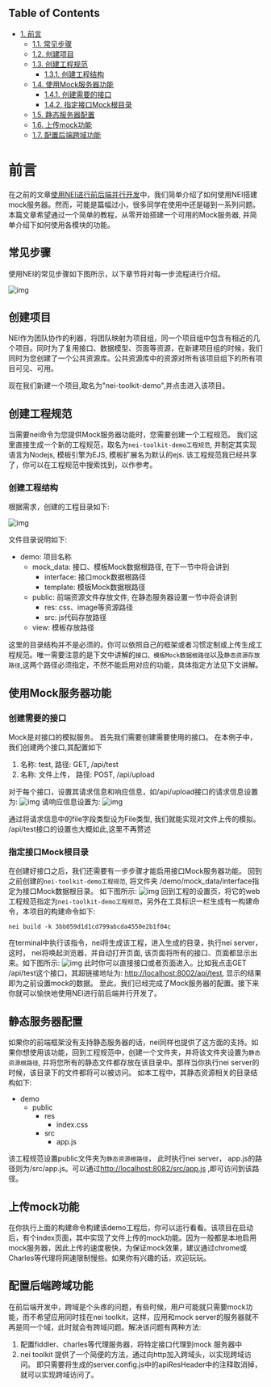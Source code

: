 <div id="table-of-contents">
<h2>Table of Contents</h2>
<div id="text-table-of-contents">
<ul>
<li><a href="#orgheadline10">1. 前言</a>
<ul>
<li><a href="#orgheadline1">1.1. 常见步骤</a></li>
<li><a href="#orgheadline2">1.2. 创建项目</a></li>
<li><a href="#orgheadline4">1.3. 创建工程规范</a>
<ul>
<li><a href="#orgheadline3">1.3.1. 创建工程结构</a></li>
</ul>
</li>
<li><a href="#orgheadline7">1.4. 使用Mock服务器功能</a>
<ul>
<li><a href="#orgheadline5">1.4.1. 创建需要的接口</a></li>
<li><a href="#orgheadline6">1.4.2. 指定接口Mock根目录</a></li>
</ul>
</li>
<li><a href="#orgheadline8">1.5. 静态服务器配置</a></li>
<li><a href="#orgheadline9">1.6. 上传mock功能</a></li>
<li><a href="#orgheadline9">1.7. 配置后端跨域功能</a></li>
</ul>
</li>
</ul>
</div>
</div>

# 前言<a id="orgheadline10"></a>

在之前的文章[使用NEI进行前后端并行开发](./使用NEI进行前后端并行开发.md)中，我们简单介绍了如何使用NEI搭建mock服务器。然而，可能是篇幅过小，很多同学在使用中还是碰到一系列问题。 本篇文章希望通过一个简单的教程，从零开始搭建一个可用的Mock服务器, 并简单介绍下如何使用各模块的功能。

## 常见步骤<a id="orgheadline1"></a>

使用NEI的常见步骤如下图所示，以下章节将对每一步流程进行介绍。

![img](./res/test_graphviz.png)

## 创建项目<a id="orgheadline2"></a>

NEI作为团队协作的利器，将团队映射为项目组，同一个项目组中包含有相近的几个项目。同时为了复用接口、数据模型、页面等资源，在新建项目组的时候，我们同时为您创建了一个公共资源库。公共资源库中的资源对所有该项目组下的所有项目可见、可用。

现在我们新建一个项目,取名为"nei-toolkit-demo",并点击进入该项目。

## 创建工程规范<a id="orgheadline4"></a>

当需要nei命令为您提供Mock服务器功能时，您需要创建一个工程规范。 我们这里直接生成一个新的工程规范，取名为`nei-toolkit-demo工程规范`, 并制定其实现语言为Nodejs, 模板引擎为EJS, 模板扩展名为默认的ejs. 该工程规范我已经共享了，你可以在工程规范中搜索找到，以作参考。

### 创建工程结构<a id="orgheadline3"></a>

根据需求，创建的工程目录如下:

![img](./res/nei-toolkit-spec.jpg)

文件目录说明如下:

-   demo: 项目名称
    -   mock\_data: 接口、模板Mock数据根路径, 在下一节中将会讲到
        -   interface: 接口mock数据根路径
        -   template: 模板Mock数据根路径
    -   public: 前端资源文件存放文件, 在静态服务器设置一节中将会讲到
        -   res: css、image等资源路径
        -   src: js代码存放路径
    -   view: 模板存放路径

这里的目录结构并不是必须的。你可以依照自己的框架或者习惯定制或上传生成工程规范。唯一需要注意的是下文中讲解的`接口、模板Mock数据根路径`以及`静态资源存放路径`,这两个路径必须指定，不然不能启用对应的功能，具体指定方法见下文讲解。

## 使用Mock服务器功能<a id="orgheadline7"></a>

### 创建需要的接口<a id="orgheadline5"></a>

Mock是对接口的模拟服务。 首先我们需要创建需要使用的接口。 在本例子中，我们创建两个接口,其配置如下

1.  名称: test, 路径: GET, /api/test
2.  名称: 文件上传， 路径: POST, /api/upload

对于每个接口，设置其请求信息和响应信息，如/api/upload接口的请求信息设置为:
![img](./res/nei-toolkit-api-upload.png)
请响应信息设置为:
![img](./res/nei-toolkit-api-upload-res.png)

通过将请求信息中的file字段类型设为File类型, 我们就能实现对文件上传的模拟。
/api/test接口的设置也大概如此,这里不再赘述

### 指定接口Mock根目录<a id="orgheadline6"></a>

在创建好接口之后，我们还需要有一步步骤才能启用接口Mock服务器功能。
回到之前创建的`nei-toolkit-demo工程规范`, 将文件夹 /demo/mock\_data/interface指定为接口Mock数据根目录。 如下图所示:
![img](./res/nei-toolkit-spec-api.png)
回到工程的设置页，将它的web工程规范指定为`nei-toolkit-demo工程规范`，另外在工具标识一栏生成有一构建命令，本项目的构建命令如下:

    nei build -k 3bb059d1d1cd799abcda4550e2b1f04c

在terminal中执行该指令，nei将生成该工程，进入生成的目录，执行nei server，这时， nei将唤起浏览器，并自动打开页面, 该页面将所有的接口、页面都显示出来。如下图所示:
![img](./res/nei-toolkit-server.jpg)
此时你可以直接接口或者页面进入。比如我点击GET /api/test这个接口，其超链接地址为: <http://localhost:8002/api/test>, 显示的结果即为之前设置mock的数据。 至此，我们已经完成了Mock服务器的配置。接下来你就可以愉快地使用NEI进行前后端并行开发了。

## 静态服务器配置<a id="orgheadline8"></a>

如果你的前端框架没有支持静态服务器的话，nei同样也提供了这方面的支持。如果你想使用该功能，回到工程规范中，创建一个文件夹，并将该文件夹设置为`静态资源根路径`, 并将您所有的静态文件都存放在该目录中。那样当你执行nei server的时候，该目录下的文件都将可以被访问。 如本工程中，其静态资源相关的目录结构如下:

-   demo
    -   public
        -   res
            -   index.css
        -   src
            -   app.js

该工程规范设置public文件夹为`静态资源根路径`， 此时执行nei server， app.js的路径则为/src/app.js。可以通过<http://localhost:8082/src/app.js> ,即可访问到该路径。

## 上传mock功能<a id="orgheadline9"></a>

在你执行上面的构建命令构建该demo工程后，你可以运行看看。该项目在启动后，有个index页面，其中实现了文件上传的mock功能。因为一般都是本地启用mock服务器，因此上传的速度极快，为保证mock效果，建议通过chrome或Charles等代理将网速限制慢些。如果你有兴趣的话，欢迎玩玩。

## 配置后端跨域功能

在前后端开发中，跨域是个头疼的问题，有些时候，用户可能就只需要mock功能，而不希望应用同时挂在nei toolkit，这样，应用和mock server的服务器就不再是同一个域，此时就会有跨域问题。解决该问题有两种方法:

1. 配置fiddler、charles等代理服务器，将特定接口代理到mock 服务器中
2. nei toolkit 提供了一个简便的方法，通过向http加入跨域头，以实现跨域访问。 即只需要将生成的server.config.js中的apiResHeader中的注释取消掉，就可以实现跨域访问了。

